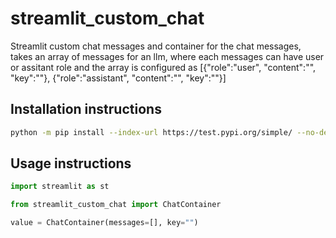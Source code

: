 # streamlit_custom_chat

Streamlit custom chat messages and container for the chat messages, takes an array of messages for an llm, where each messages can have user or assitant role and the array is configured as [{"role":"user", "content":"", "key":""}, {"role":"assistant", "content":"", "key":""}]

## Installation instructions

```sh
python -m pip install --index-url https://test.pypi.org/simple/ --no-deps streamlit_custom_chat
```

## Usage instructions

```python
import streamlit as st

from streamlit_custom_chat import ChatContainer

value = ChatContainer(messages=[], key="")
```

